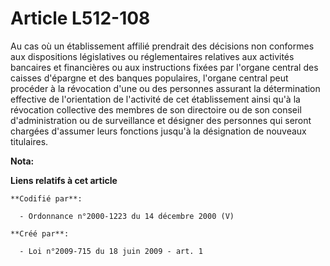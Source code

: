 # Article L512-108

Au cas où un établissement affilié prendrait des décisions non conformes aux dispositions législatives ou réglementaires
relatives aux activités bancaires et financières ou aux instructions fixées par l'organe central des caisses d'épargne et des
banques populaires, l'organe central peut procéder à la révocation d'une ou des personnes assurant la détermination effective
de l'orientation de l'activité de cet établissement ainsi qu'à la révocation collective des membres de son directoire ou de
son conseil d'administration ou de surveillance et désigner des personnes qui seront chargées d'assumer leurs fonctions
jusqu'à la désignation de nouveaux titulaires.

**Nota:**



**Liens relatifs à cet article**

	**Codifié par**:

	  - Ordonnance n°2000-1223 du 14 décembre 2000 (V)

	**Créé par**:

	  - Loi n°2009-715 du 18 juin 2009 - art. 1
